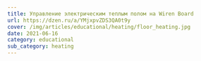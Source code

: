 ```yaml
---
title: Управление электрическим теплым полом на Wiren Board
url: https://dzen.ru/a/YMjxpvZDS3QA0t9y
cover: /img/articles/educational/heating/floor_heating.jpg
date: 2021-06-16
category: educational
sub_category: heating
---
```


